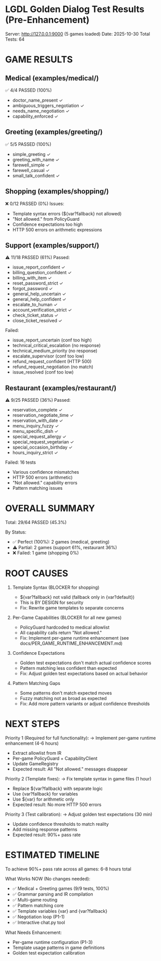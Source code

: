 LGDL Golden Dialog Test Results (Pre-Enhancement)
==================================================
Server: http://127.0.0.1:9000 (5 games loaded)
Date: 2025-10-30
Total Tests: 64

GAME RESULTS
============

Medical (examples/medical/)
---------------------------
✅ 4/4 PASSED (100%)
- doctor_name_present ✓
- ambiguous_triggers_negotiation ✓
- needs_name_negotiation ✓
- capability_enforced ✓

Greeting (examples/greeting/)
-----------------------------
✅ 5/5 PASSED (100%)
- simple_greeting ✓
- greeting_with_name ✓
- farewell_simple ✓
- farewell_casual ✓
- small_talk_confident ✓

Shopping (examples/shopping/)
-----------------------------
❌ 0/12 PASSED (0%)
Issues:
- Template syntax errors (${var?fallback} not allowed)
- "Not allowed." from PolicyGuard
- Confidence expectations too high
- HTTP 500 errors on arithmetic expressions

Support (examples/support/)
---------------------------
⚠️  11/18 PASSED (61%)
Passed:
- issue_report_confident ✓
- billing_question_confident ✓
- billing_with_item ✓
- reset_password_strict ✓
- forgot_password ✓
- general_help_uncertain ✓
- general_help_confident ✓
- escalate_to_human ✓
- account_verification_strict ✓
- check_ticket_status ✓
- close_ticket_resolved ✓

Failed:
- issue_report_uncertain (conf too high)
- technical_critical_escalation (no response)
- technical_medium_priority (no response)
- escalate_supervisor (conf too low)
- refund_request_confident (HTTP 500)
- refund_request_negotiation (no match)
- issue_resolved (conf too low)

Restaurant (examples/restaurant/)
---------------------------------
⚠️  9/25 PASSED (36%)
Passed:
- reservation_complete ✓
- reservation_negotiate_time ✓
- reservation_with_date ✓
- menu_inquiry_fuzzy ✓
- menu_specific_dish ✓
- special_request_allergy ✓
- special_request_vegetarian ✓
- special_occasion_birthday ✓
- hours_inquiry_strict ✓

Failed: 16 tests
- Various confidence mismatches
- HTTP 500 errors (arithmetic)
- "Not allowed." capability errors
- Pattern matching issues

OVERALL SUMMARY
===============
Total: 29/64 PASSED (45.3%)

By Status:
- ✅ Perfect (100%): 2 games (medical, greeting)
- ⚠️  Partial: 2 games (support 61%, restaurant 36%)
- ❌ Failed: 1 game (shopping 0%)

ROOT CAUSES
===========

1. Template Syntax (BLOCKER for shopping)
   - ${var?fallback} not valid (fallback only in {var?default})
   - This is BY DESIGN for security
   - Fix: Rewrite game templates to separate concerns

2. Per-Game Capabilities (BLOCKER for all new games)
   - PolicyGuard hardcoded to medical allowlist
   - All capability calls return "Not allowed."
   - Fix: Implement per-game runtime enhancement (see docs/PER_GAME_RUNTIME_ENHANCEMENT.md)

3. Confidence Expectations
   - Golden test expectations don't match actual confidence scores
   - Pattern matching less confident than expected
   - Fix: Adjust golden test expectations based on actual behavior

4. Pattern Matching Gaps
   - Some patterns don't match expected moves
   - Fuzzy matching not as broad as expected
   - Fix: Add more pattern variants or adjust confidence thresholds

NEXT STEPS
==========

Priority 1 (Required for full functionality):
→ Implement per-game runtime enhancement (4-6 hours)
  - Extract allowlist from IR
  - Per-game PolicyGuard + CapabilityClient
  - Update GameRegistry
  - Expected result: All "Not allowed." messages disappear

Priority 2 (Template fixes):
→ Fix template syntax in game files (1 hour)
  - Replace ${var?fallback} with separate logic
  - Use {var?fallback} for variables
  - Use ${var} for arithmetic only
  - Expected result: No more HTTP 500 errors

Priority 3 (Test calibration):
→ Adjust golden test expectations (30 min)
  - Update confidence thresholds to match reality
  - Add missing response patterns
  - Expected result: 90%+ pass rate

ESTIMATED TIMELINE
==================
To achieve 90%+ pass rate across all games: 6-8 hours total

What Works NOW (No changes needed):
- ✅ Medical + Greeting games (9/9 tests, 100%)
- ✅ Grammar parsing and IR compilation
- ✅ Multi-game routing
- ✅ Pattern matching core
- ✅ Template variables {var} and {var?fallback}
- ✅ Negotiation loop (P1-1)
- ✅ Interactive chat.py tool

What Needs Enhancement:
- Per-game runtime configuration (P1-3)
- Template usage patterns in game definitions
- Golden test expectation calibration
